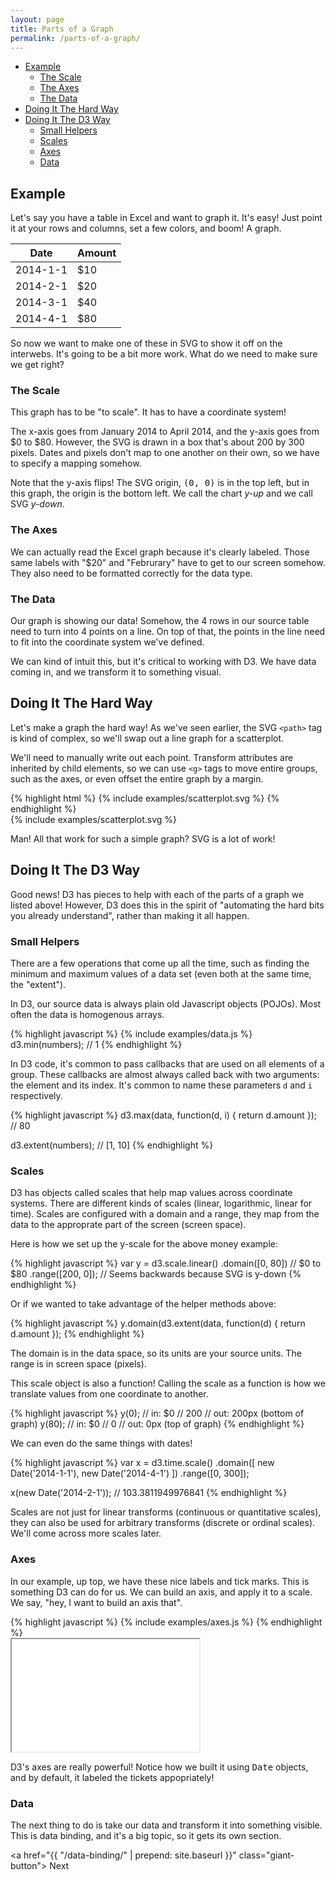```yaml
---
layout: page
title: Parts of a Graph
permalink: /parts-of-a-graph/
---
```


- [Example](#example)
  - [The Scale](#the-scale)
  - [The Axes](#the-axes)
  - [The Data](#the-data)
- [Doing It The Hard Way](#doing-it-the-hard-way)
- [Doing It The D3 Way](#doing-it-the-d3-way)
  - [Small Helpers](#small-helpers)
  - [Scales](#scales)
  - [Axes](#axes)
  - [Data](#data)

## Example

Let's say you have a table in Excel and want to graph it. It's easy! Just point
it at your rows and columns, set a few colors, and boom! A graph.

<div class="ex-1 example-row-2">
  <div class="example example-source">
    <table class="data-table">
      <thead>
        <tr>
          <th>Date</th>
          <th>Amount</th>
        </tr>
      </thead>
      <tbody>
        <tr>
          <td>2014-1-1</td>
          <td>$10</td>
        </tr>
        <tr>
          <td>2014-2-1</td>
          <td>$20</td>
        </tr>
        <tr>
          <td>2014-3-1</td>
          <td>$40</td>
        </tr>
        <tr>
          <td>2014-4-1</td>
          <td>$80</td>
        </tr>
      </tbody>
    </table>
  </div>

  <div class="example example-result">
  </div>
</div>

So now we want to make one of these in SVG to show it off on the interwebs.
It's going to be a bit more work. What do we need to make sure we get right?

### The Scale

This graph has to be "to scale". It has to have a coordinate system!

The x-axis goes from January 2014 to April 2014, and the y-axis goes from $0 to
$80. However, the SVG is drawn in a box that's about 200 by 300 pixels. Dates
and pixels don't map to one another on their own, so we have to specify a mapping
somehow.

<div class="info">
  Note that the y-axis flips! The SVG origin, <kbd>(0, 0)</kbd> is in the top left,
  but in this graph, the origin is the bottom left. We call the chart
  <em>y-up</em> and we call SVG <em>y-down</em>.
</div>

### The Axes

We can actually read the Excel graph because it's clearly labeled. Those same labels
with "$20" and "Februrary" have to get to our screen somehow. They also need to be
formatted correctly for the data type.

### The Data

Our graph is showing our data! Somehow, the 4 rows in our source table
need to turn into 4 points on a line. On top of that, the points in the line
need to fit into the coordinate system we've defined.

We can kind of intuit this, but it's critical to working with D3. We have data
coming in, and we transform it to something visual.

## Doing It The Hard Way

Let's make a graph the hard way! As we've seen earlier, the SVG `<path>` tag is
kind of complex, so we'll swap out a line graph for a scatterplot.

We'll need to manually write out each point. Transform attributes are inherited
by child elements, so we can use `<g>` tags to move entire groups, such as the
axes, or even offset the entire graph by a margin.

<div class="example-row-2">
  <div class="example">
    {% highlight html %}
      {% include examples/scatterplot.svg %}
    {% endhighlight %}
  </div>
  <div class="example">
    {% include examples/scatterplot.svg %}
  </div>
</div>

Man! All that work for such a simple graph? SVG is a lot of work!

## Doing It The D3 Way

Good news! D3 has pieces to help with each of the parts of a graph we listed
above! However, D3 does this in the spirit of "automating the hard bits you
already understand", rather than making it all happen.

### Small Helpers

There are a few operations that come up all the time, such as finding the
minimum and maximum values of a data set (even both at the same time, the
"extent").

In D3, our source data is always plain old Javascript objects (POJOs). Most
often the data is homogenous arrays.

<div class="example-row-1">
  <div class="example">
    {% highlight javascript %}
      {% include examples/data.js %}
d3.min(numbers);
// 1
    {% endhighlight %}
  </div>
</div>

In D3 code, it's common to pass callbacks that are used on all elements of a
group. These callbacks are almost always called back with two arguments: the
element and its index. It's common to name these parameters `d` and `i`
respectively.

<div class="example-row-1">
  <div class="example">
    {% highlight javascript %}
d3.max(data, function(d, i) { return d.amount });
// 80

d3.extent(numbers);
// [1, 10]
    {% endhighlight %}
  </div>
</div>

### Scales

D3 has objects called scales that help map values across coordinate systems.
There are different kinds of scales (linear, logarithmic, linear for time).
Scales are configured with a domain and a range, they map from the data to
the approprate part of the screen (screen space).

Here is how we set up the y-scale for the above money example:

<div class="example-row-1">
  <div class="example">
    {% highlight javascript %}
var y = d3.scale.linear()
  .domain([0, 80]) // $0 to $80
  .range([200, 0]); // Seems backwards because SVG is y-down
    {% endhighlight %}
  </div>
</div>

Or if we wanted to take advantage of the helper methods above:

<div class="example-row-1">
  <div class="example">
    {% highlight javascript %}
y.domain(d3.extent(data, function(d) { return d.amount });
    {% endhighlight %}
  </div>
</div>


The domain is in the data space, so its units are your source units. The range
is in screen space (pixels).

This scale object is also a function! Calling the scale as a function is how
we translate values from one coordinate to another.

<div class="example-row-1">
  <div class="example">
    {% highlight javascript %}
y(0);   // in: $0
// 200  // out: 200px (bottom of graph)
y(80);  // in: $0
// 0    // out: 0px (top of graph)
    {% endhighlight %}
  </div>
</div>

We can even do the same things with dates!

<div class="example-row-1">
  <div class="example">
    {% highlight javascript %}
var x = d3.time.scale()
    .domain([ new Date('2014-1-1'), new Date('2014-4-1') ])
    .range([0, 300]);

x(new Date('2014-2-1'));
// 103.3811949976841
    {% endhighlight %}
  </div>
</div>

Scales are not just for linear transforms (continuous or quantitative scales),
they can also be used for arbitrary transforms (discrete or ordinal scales).
We'll come across more scales later.

### Axes

In our example, up top, we have these nice labels and tick marks. This is
something D3 can do for us. We can build an axis, and apply it to a scale. We
say, "hey, I want to build an axis that".

<div class="example-row-2">
  <div class="example">
    {% highlight javascript %}
      {% include examples/axes.js %}
    {% endhighlight %}
  </div>

  <iframe class="example"
    height="180"
    src="{{ "/examples/axes" | prepend: site.baseurl }}">
  </iframe>
</div>

D3's axes are really powerful! Notice how we built it using <kbd>Date</kbd>
objects, and by default, it labeled the tickets appopriately!

### Data

The next thing to do is take our data and transform it into something visible.
This is data binding, and it's a big topic, so it gets its own section.

<a href="{{ "/data-binding/" | prepend: site.baseurl }}" class="giant-button">
  Next
</a>


<script type="text/javascript" src="{{ "/javascripts/parts-of-a-graph.js" | prepend: site.baseurl }}"></script>

